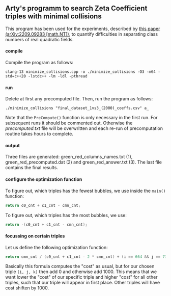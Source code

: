 ## Arty's programm to search Zeta Coefficient triples with minimal collisions
This program has been used for the experiments, described by [this paper (arXiv:2209.09283 [math.NT])](https://arxiv.org/abs/2209.09283), to quantify difficulties in separating class numbers of real quadratic fields.

#### compile
Compile the program as follows:

```console
clang-13 minimize_collisions.cpp -o ./minimize_collisions -O3 -m64 -std=c++20 -lstdc++ -lm -ldl -pthread
```

#### run
Delete at first any precomputed file.
Then, run the program as follows:

```console
./minimize_collisions "final_dataset_1vs3_(2000)_coeffs.csv" a_
```
Note that the `PreCompute()` function is only necessary in the first run. For subsequent runs it should be commented out. Otherwise the *precomputed.txt* file will be overwritten and each re-run of precomputation routine takes hours to complete.

#### output
Three files are generated: green_red_columns_names.txt (1), green_red_precomputed.dat (2) and green_red_answer.txt (3).
The last file contains the final results.

#### configure the optimization function
To figure out, which triples has the fewest bubbles, we use inside the `main()` function:

```cpp
return c0_cnt + c1_cnt - cmn_cnt;
```

To figure out, which triples has the most bubbles, we use:

```cpp
return -(c0_cnt + c1_cnt - cmn_cnt);
```

#### focussing on certain triples
Let us define the following optimization function:

```cpp
return cmn_cnt / (c0_cnt + c1_cnt - 2 * cmn_cnt) + (i == 664 && j == 738 && k == 983 ? 0 : 1000);
```

Basically this formula computes the "cost" as usual, but for our chosen triple `(i, j, k)` then add 0 and otherwise add 1000. This means that we want lower the "cost" of our specific triple and higher "cost" for all other triples, such that our triple will appear in first place. Other triples will have cost shiften by 1000.
